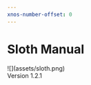 ```yaml
---
xnos-number-offset: 0
---
```

<div class="cover">
  <h1 class="title">Sloth Manual</h1>
  <div class="image">![](assets/sloth.png)</div>
  <span class="version">Version 1.2.1</span>
</div>

<div class="pb"></div>
